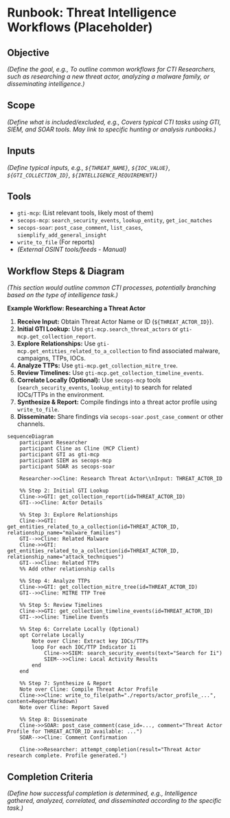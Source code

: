 # Runbook: Threat Intelligence Workflows (Placeholder)

## Objective

*(Define the goal, e.g., To outline common workflows for CTI Researchers, such as researching a new threat actor, analyzing a malware family, or disseminating intelligence.)*

## Scope

*(Define what is included/excluded, e.g., Covers typical CTI tasks using GTI, SIEM, and SOAR tools. May link to specific hunting or analysis runbooks.)*

## Inputs

*(Define typical inputs, e.g., `${THREAT_NAME}`, `${IOC_VALUE}`, `${GTI_COLLECTION_ID}`, `${INTELLIGENCE_REQUIREMENT}`)*

## Tools

*   `gti-mcp`: (List relevant tools, likely most of them)
*   `secops-mcp`: `search_security_events`, `lookup_entity`, `get_ioc_matches`
*   `secops-soar`: `post_case_comment`, `list_cases`, `siemplify_add_general_insight`
*   `write_to_file` (For reports)
*   *(External OSINT tools/feeds - Manual)*

## Workflow Steps & Diagram

*(This section would outline common CTI processes, potentially branching based on the type of intelligence task.)*

**Example Workflow: Researching a Threat Actor**

1.  **Receive Input:** Obtain Threat Actor Name or ID (`${THREAT_ACTOR_ID}`).
2.  **Initial GTI Lookup:** Use `gti-mcp.search_threat_actors` or `gti-mcp.get_collection_report`.
3.  **Explore Relationships:** Use `gti-mcp.get_entities_related_to_a_collection` to find associated malware, campaigns, TTPs, IOCs.
4.  **Analyze TTPs:** Use `gti-mcp.get_collection_mitre_tree`.
5.  **Review Timelines:** Use `gti-mcp.get_collection_timeline_events`.
6.  **Correlate Locally (Optional):** Use `secops-mcp` tools (`search_security_events`, `lookup_entity`) to search for related IOCs/TTPs in the environment.
7.  **Synthesize & Report:** Compile findings into a threat actor profile using `write_to_file`.
8.  **Disseminate:** Share findings via `secops-soar.post_case_comment` or other channels.

```{mermaid}
sequenceDiagram
    participant Researcher
    participant Cline as Cline (MCP Client)
    participant GTI as gti-mcp
    participant SIEM as secops-mcp
    participant SOAR as secops-soar

    Researcher->>Cline: Research Threat Actor\\nInput: THREAT_ACTOR_ID

    %% Step 2: Initial GTI Lookup
    Cline->>GTI: get_collection_report(id=THREAT_ACTOR_ID)
    GTI-->>Cline: Actor Details

    %% Step 3: Explore Relationships
    Cline->>GTI: get_entities_related_to_a_collection(id=THREAT_ACTOR_ID, relationship_name="malware_families")
    GTI-->>Cline: Related Malware
    Cline->>GTI: get_entities_related_to_a_collection(id=THREAT_ACTOR_ID, relationship_name="attack_techniques")
    GTI-->>Cline: Related TTPs
    %% Add other relationship calls

    %% Step 4: Analyze TTPs
    Cline->>GTI: get_collection_mitre_tree(id=THREAT_ACTOR_ID)
    GTI-->>Cline: MITRE TTP Tree

    %% Step 5: Review Timelines
    Cline->>GTI: get_collection_timeline_events(id=THREAT_ACTOR_ID)
    GTI-->>Cline: Timeline Events

    %% Step 6: Correlate Locally (Optional)
    opt Correlate Locally
        Note over Cline: Extract key IOCs/TTPs
        loop For each IOC/TTP Indicator Ii
            Cline->>SIEM: search_security_events(text="Search for Ii")
            SIEM-->>Cline: Local Activity Results
        end
    end

    %% Step 7: Synthesize & Report
    Note over Cline: Compile Threat Actor Profile
    Cline->>Cline: write_to_file(path="./reports/actor_profile_...", content=ReportMarkdown)
    Note over Cline: Report Saved

    %% Step 8: Disseminate
    Cline->>SOAR: post_case_comment(case_id=..., comment="Threat Actor Profile for THREAT_ACTOR_ID available: ...")
    SOAR-->>Cline: Comment Confirmation

    Cline->>Researcher: attempt_completion(result="Threat Actor research complete. Profile generated.")

```

## Completion Criteria

*(Define how successful completion is determined, e.g., Intelligence gathered, analyzed, correlated, and disseminated according to the specific task.)*
